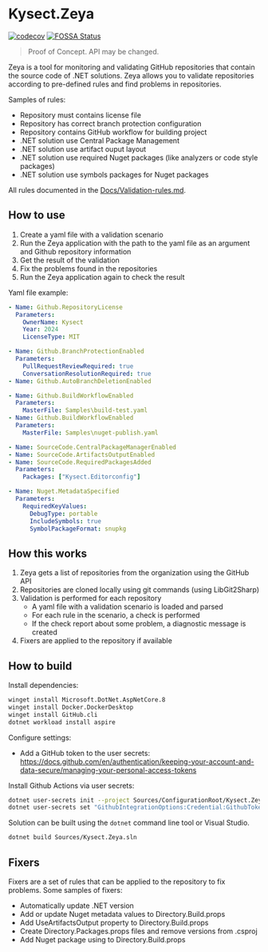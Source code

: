 # Kysect.Zeya

[![codecov](https://codecov.io/github/kysect/Zeya/graph/badge.svg?token=3UGRWLL7JF)](https://codecov.io/github/kysect/Zeya)
[![FOSSA Status](https://app.fossa.com/api/projects/git%2Bgithub.com%2Fkysect%2FZeya.svg?type=shield)](https://app.fossa.com/projects/git%2Bgithub.com%2Fkysect%2FZeya?ref=badge_shield)

> Proof of Concept. API may be changed.

Zeya is a tool for monitoring and validating GitHub repositories that contain the source code of .NET solutions. Zeya allows you to validate repositories according to pre-defined rules and find problems in repositories.

Samples of rules:
- Repository must contains license file
- Repository has correct branch protection configuration
- Repository contains GitHub workflow for building project
- .NET solution use Central Package Management
- .NET solution use artifact ouput layout
- .NET solution use required Nuget packages (like analyzers or code style packages)
- .NET solution use symbols packages for Nuget packages

All rules documented in the [Docs/Validation-rules.md](Docs/Validation-rules.md).

## How to use

1. Create a yaml file with a validation scenario
2. Run the Zeya application with the path to the yaml file as an argument and Github repository information
3. Get the result of the validation
4. Fix the problems found in the repositories
5. Run the Zeya application again to check the result

Yaml file example:

```yaml
- Name: Github.RepositoryLicense
  Parameters:
    OwnerName: Kysect
    Year: 2024
    LicenseType: MIT

- Name: Github.BranchProtectionEnabled
  Parameters:
    PullRequestReviewRequired: true
    ConversationResolutionRequired: true
- Name: Github.AutoBranchDeletionEnabled

- Name: Github.BuildWorkflowEnabled
  Parameters:
    MasterFile: Samples\build-test.yaml
- Name: Github.BuildWorkflowEnabled
  Parameters:
    MasterFile: Samples\nuget-publish.yaml

- Name: SourceCode.CentralPackageManagerEnabled
- Name: SourceCode.ArtifactsOutputEnabled
- Name: SourceCode.RequiredPackagesAdded
  Parameters:
    Packages: ["Kysect.Editorconfig"]

- Name: Nuget.MetadataSpecified
  Parameters:
    RequiredKeyValues:
      DebugType: portable
      IncludeSymbols: true
      SymbolPackageFormat: snupkg
```

## How this works

1. Zeya gets a list of repositories from the organization using the GitHub API
2. Repositories are cloned locally using git commands (using LibGit2Sharp)
3. Validation is performed for each repository
   - A yaml file with a validation scenario is loaded and parsed
   - For each rule in the scenario, a check is performed
   - If the check report about some problem, a diagnostic message is created
4. Fixers are applied to the repository if available

## How to build

Install dependencies:

```bash
winget install Microsoft.DotNet.AspNetCore.8
winget install Docker.DockerDesktop
winget install GitHub.cli
dotnet workload install aspire
```

Configure settings:
- Add a GitHub token to the user secrets: https://docs.github.com/en/authentication/keeping-your-account-and-data-secure/managing-your-personal-access-tokens

Install Github Actions via user secrets:

```bash
dotnet user-secrets init --project Sources/ConfigurationRoot/Kysect.Zeya.WebService
dotnet user-secrets set "GithubIntegrationOptions:Credential:GithubToken" "ghp_***" --project Sources/ConfigurationRoot/Kysect.Zeya.WebService
```



Solution can be built using the `dotnet` command line tool or Visual Studio.

```bash
dotnet build Sources/Kysect.Zeya.sln
```

## Fixers

Fixers are a set of rules that can be applied to the repository to fix problems. Some samples of fixers:

- Automatically update .NET version
- Add or update Nuget metadata values to Directory.Build.props
- Add UseArtifactsOutput property to Directory.Build.props
- Create Directory.Packages.props files and remove versions from .csproj
- Add Nuget package using to Directory.Build.props